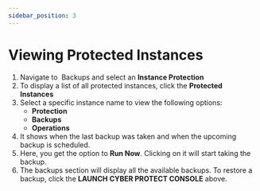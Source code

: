 ```yaml
---
sidebar_position: 3
---
```

# Viewing Protected Instances

1. Navigate to  Backups and select an **Instance Protection**
2. To display a list of all protected instances, click the **Protected Instances** 
3. Select a specific instance name to view the following options:
    - **Protection**
    - **Backups**
    - **Operations**
4. It shows when the last backup was taken and when the upcoming backup is scheduled.
5. Here, you get the option to **Run Now**. Clicking on it will start taking the backup.
6. The backups section will display all the available backups. To restore a backup, click the **LAUNCH CYBER PROTECT CONSOLE** above.


